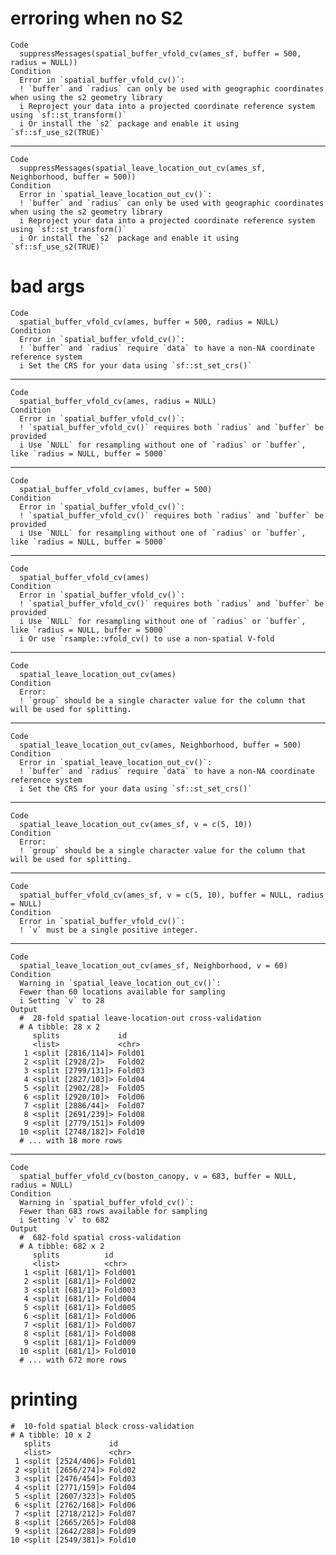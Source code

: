 # erroring when no S2

    Code
      suppressMessages(spatial_buffer_vfold_cv(ames_sf, buffer = 500, radius = NULL))
    Condition
      Error in `spatial_buffer_vfold_cv()`:
      ! `buffer` and `radius` can only be used with geographic coordinates when using the s2 geometry library
      i Reproject your data into a projected coordinate reference system using `sf::st_transform()`
      i Or install the `s2` package and enable it using `sf::sf_use_s2(TRUE)`

---

    Code
      suppressMessages(spatial_leave_location_out_cv(ames_sf, Neighborhood, buffer = 500))
    Condition
      Error in `spatial_leave_location_out_cv()`:
      ! `buffer` and `radius` can only be used with geographic coordinates when using the s2 geometry library
      i Reproject your data into a projected coordinate reference system using `sf::st_transform()`
      i Or install the `s2` package and enable it using `sf::sf_use_s2(TRUE)`

# bad args

    Code
      spatial_buffer_vfold_cv(ames, buffer = 500, radius = NULL)
    Condition
      Error in `spatial_buffer_vfold_cv()`:
      ! `buffer` and `radius` require `data` to have a non-NA coordinate reference system
      i Set the CRS for your data using `sf::st_set_crs()`

---

    Code
      spatial_buffer_vfold_cv(ames, radius = NULL)
    Condition
      Error in `spatial_buffer_vfold_cv()`:
      ! `spatial_buffer_vfold_cv()` requires both `radius` and `buffer` be provided
      i Use `NULL` for resampling without one of `radius` or `buffer`, like `radius = NULL, buffer = 5000`

---

    Code
      spatial_buffer_vfold_cv(ames, buffer = 500)
    Condition
      Error in `spatial_buffer_vfold_cv()`:
      ! `spatial_buffer_vfold_cv()` requires both `radius` and `buffer` be provided
      i Use `NULL` for resampling without one of `radius` or `buffer`, like `radius = NULL, buffer = 5000`

---

    Code
      spatial_buffer_vfold_cv(ames)
    Condition
      Error in `spatial_buffer_vfold_cv()`:
      ! `spatial_buffer_vfold_cv()` requires both `radius` and `buffer` be provided
      i Use `NULL` for resampling without one of `radius` or `buffer`, like `radius = NULL, buffer = 5000`
      i Or use `rsample::vfold_cv() to use a non-spatial V-fold

---

    Code
      spatial_leave_location_out_cv(ames)
    Condition
      Error:
      ! `group` should be a single character value for the column that will be used for splitting.

---

    Code
      spatial_leave_location_out_cv(ames, Neighborhood, buffer = 500)
    Condition
      Error in `spatial_leave_location_out_cv()`:
      ! `buffer` and `radius` require `data` to have a non-NA coordinate reference system
      i Set the CRS for your data using `sf::st_set_crs()`

---

    Code
      spatial_leave_location_out_cv(ames_sf, v = c(5, 10))
    Condition
      Error:
      ! `group` should be a single character value for the column that will be used for splitting.

---

    Code
      spatial_buffer_vfold_cv(ames_sf, v = c(5, 10), buffer = NULL, radius = NULL)
    Condition
      Error in `spatial_buffer_vfold_cv()`:
      ! `v` must be a single positive integer.

---

    Code
      spatial_leave_location_out_cv(ames_sf, Neighborhood, v = 60)
    Condition
      Warning in `spatial_leave_location_out_cv()`:
      Fewer than 60 locations available for sampling
      i Setting `v` to 28
    Output
      #  28-fold spatial leave-location-out cross-validation 
      # A tibble: 28 x 2
         splits             id    
         <list>             <chr> 
       1 <split [2816/114]> Fold01
       2 <split [2928/2]>   Fold02
       3 <split [2799/131]> Fold03
       4 <split [2827/103]> Fold04
       5 <split [2902/28]>  Fold05
       6 <split [2920/10]>  Fold06
       7 <split [2886/44]>  Fold07
       8 <split [2691/239]> Fold08
       9 <split [2779/151]> Fold09
      10 <split [2748/182]> Fold10
      # ... with 18 more rows

---

    Code
      spatial_buffer_vfold_cv(boston_canopy, v = 683, buffer = NULL, radius = NULL)
    Condition
      Warning in `spatial_buffer_vfold_cv()`:
      Fewer than 683 rows available for sampling
      i Setting `v` to 682
    Output
      #  682-fold spatial cross-validation 
      # A tibble: 682 x 2
         splits          id     
         <list>          <chr>  
       1 <split [681/1]> Fold001
       2 <split [681/1]> Fold002
       3 <split [681/1]> Fold003
       4 <split [681/1]> Fold004
       5 <split [681/1]> Fold005
       6 <split [681/1]> Fold006
       7 <split [681/1]> Fold007
       8 <split [681/1]> Fold008
       9 <split [681/1]> Fold009
      10 <split [681/1]> Fold010
      # ... with 672 more rows

# printing

    #  10-fold spatial block cross-validation 
    # A tibble: 10 x 2
       splits             id    
       <list>             <chr> 
     1 <split [2524/406]> Fold01
     2 <split [2656/274]> Fold02
     3 <split [2476/454]> Fold03
     4 <split [2771/159]> Fold04
     5 <split [2607/323]> Fold05
     6 <split [2762/168]> Fold06
     7 <split [2718/212]> Fold07
     8 <split [2665/265]> Fold08
     9 <split [2642/288]> Fold09
    10 <split [2549/381]> Fold10

